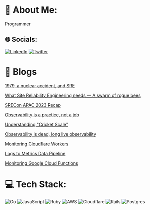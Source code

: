 # 💫 About Me:
Programmer


## 🌐 Socials:

[![LinkedIn](https://img.shields.io/badge/LinkedIn-%230077B5.svg?logo=linkedin&logoColor=white)](https://www.linkedin.com/in/that-aniket-rao/) [![Twitter](https://img.shields.io/badge/Twitter-%231DA1F2.svg?logo=Twitter&logoColor=white)](https://twitter.com/aniket_rao)

# 📝 Blogs

[1979, a nuclear accident, and SRE](https://last9.io/blog/1979-a-nuclear-accident-and-sre/)

[What Site Reliability Engineering needs — A swarm of rogue bees](https://last9.io/blog/what-site-reliability-engineering-needs-a-swarm-of-rogue-bees/)

[SRECon APAC 2023 Recap](https://last9.io/blog/srecon-apac-2023-recap/)

[Observability is a practice, not a job](https://last9.io/blog/observability-is-a-practice-not-a-job/)

[Understanding "Cricket Scale"](https://last9.io/blog/understanding-cricket-scale/)

[Observability is dead, long live observability](https://last9.io/blog/observability-is-dead-long-live-observability/)

[Monitoring Cloudflare Workers](https://last9.io/blog/monitor-cloudflare-workers-using-prometheus-exporter/)

[Logs to Metrics Data Pipeline](https://last9.io/blog/building-logs-to-metrics-pipelines-with-vector/)

[Monitoring Google Cloud Functions](https://last9.io/blog/monitor-google-cloud-functions-using-prometheus-and-pushgateway/)


# 💻 Tech Stack:
![Go](https://img.shields.io/badge/go-%2300ADD8.svg?style=for-the-badge&logo=go&logoColor=white)  ![JavaScript](https://img.shields.io/badge/javascript-%23323330.svg?style=for-the-badge&logo=javascript&logoColor=%23F7DF1E) ![Ruby](https://img.shields.io/badge/ruby-%23CC342D.svg?style=for-the-badge&logo=ruby&logoColor=white) ![AWS](https://img.shields.io/badge/AWS-%23FF9900.svg?style=for-the-badge&logo=amazon-aws&logoColor=white) ![Cloudflare](https://img.shields.io/badge/Cloudflare-F38020?style=for-the-badge&logo=Cloudflare&logoColor=white) ![Rails](https://img.shields.io/badge/rails-%23CC0000.svg?style=for-the-badge&logo=ruby-on-rails&logoColor=white) ![Postgres](https://img.shields.io/badge/postgres-%23316192.svg?style=for-the-badge&logo=postgresql&logoColor=white)

<!-- Proudly created with GPRM ( https://gprm.itsvg.in ) -->
